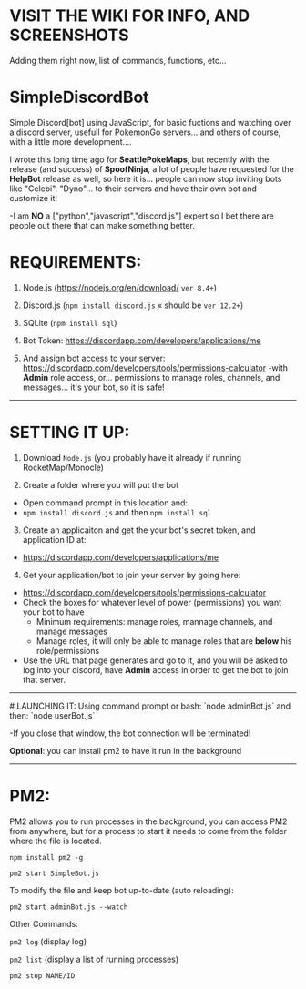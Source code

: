 # VISIT THE WIKI FOR INFO, AND SCREENSHOTS
Adding them right now, list of commands, functions, etc...


# SimpleDiscordBot
Simple Discord[bot] using JavaScript, for basic fuctions and watching over a discord server, usefull for PokemonGo servers... and others of course, with a little more development....

I wrote this long time ago for **SeattlePokeMaps**, but recently with the release (and success) of **SpoofNinja**, a lot of people have requested for the **HelpBot** release as well, so here it is... people can now stop inviting bots like "Celebi", "Dyno"... to their servers and have their own bot and customize it!

-I am **NO** a ["python","javascript","discord.js"] expert so I bet there are people out there that can make something better.

# REQUIREMENTS:
1) Node.js (https://nodejs.org/en/download/ `ver 8.4+`)

2) Discord.js (`npm install discord.js` « should be `ver 12.2+`) 

3) SQLite (`npm install sql`) 

4) Bot Token: https://discordapp.com/developers/applications/me  

5) And assign bot access to your server: https://discordapp.com/developers/tools/permissions-calculator
-with **Admin** role access, or... permissions to manage roles, channels, and messages... it's your bot, so it is safe!

<hr />

# SETTING IT UP:
1. Download `Node.js` (you probably have it already if running RocketMap/Monocle)

2. Create a folder where you will put the bot
  * Open command prompt in this location and:
  * `npm install discord.js` and then `npm install sql`

3. Create an applicaiton and get the your bot's secret token, and application ID at:
  * https://discordapp.com/developers/applications/me 

4. Get your application/bot to join your server by going here:
  * https://discordapp.com/developers/tools/permissions-calculator
  * Check the boxes for whatever level of power (permissions) you want your bot to have
    * Minimum requirements: manage roles, mannage channels, and manage messages
    * Manage roles, it will only be able to manage roles that are **below** his role/permissions
  * Use the URL that page generates and go to it, and you will be asked to log into your discord, have **Admin** access in order to get the bot to join that server.

<hr />
# LAUNCHING IT:
Using command prompt or bash: `node adminBot.js`
and then: `node userBot.js`

-If you close that window, the bot connection will be terminated!

**Optional**: you can install pm2 to have it run in the background

<hr />

# PM2:
PM2 allows you to run processes in the background, you can access PM2 from anywhere, but for a process to start it needs to come from the folder where the file is located.

`npm install pm2 -g`

`pm2 start SimpleBot.js`

To modify the file and keep bot up-to-date (auto reloading):

`pm2 start adminBot.js --watch`

Other Commands:

`pm2 log` (display log)

`pm2 list` (display a list of running processes)

`pm2 stop NAME/ID`
